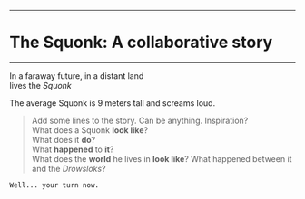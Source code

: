 ------------------------------------
# The Squonk: A collaborative story
------------------------------------

In a faraway future, in a distant land  
lives the *Squonk*

The average Squonk is 9 meters tall and screams loud.


>  Add some lines to the story. Can be anything. Inspiration?  
>  What does a Squonk **look like**?  
>  What does it **do**?  
>  What **happened** to **it**?  
>  What does the **world** he lives in **look like**?
>  What happened between it and the *Drowsloks*?

`Well... your turn now.`
